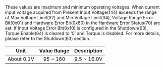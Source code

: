 These values are maximum and minimum operating voltages.
When current input voltage acquired from Present Input Voltage(144) exceeds the range of Max Voltage Limit(32) and Min Voltage Limit(34), Voltage Range Error Bit(0x01) and Hardware Error Bit(0x80) in the Hardware Error Status(70) are set. If Input Voltage Error Bit(0x10) is configured in the Shutdown(63), Torque Enable(64) is cleared to ‘0’ and Torque is disabled. For more details, please refer to the Shutdown(63) section.

|Unit|Value Range|Description|
| :---: | :---: | :---: |
|About 0.1V|95 ~ 160|9.5 ~ 16.0V|
